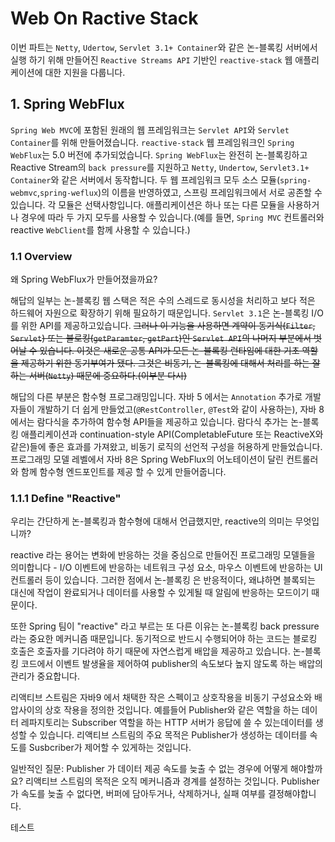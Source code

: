 # Web On Ractive Stack
이번 파트는 `Netty`, `Udertow`, `Servlet 3.1+ Container`와 같은 논-블록킹 서버에서 실행 하기 위해 만들어진 `Reactive Streams API` 기반인 `reactive-stack` 웹 애플리케이션에 대한 지원을 다룹니다.

## 1. Spring WebFlux
`Spring Web MVC`에 포함된 원래의 웹 프레임워크는 `Servlet API`와 `Servlet Container`를 위해 만들어졌습니다. `reactive-stack` 웹 프레임워크인 `Spring WebFlux`는 5.0 버전에 추가되었습니다. `Spring WebFlux`는 완전히 논-블록킹하고 Reactive Stream의 `back pressure`를 지원하고 `Netty`, `Undertow`, `Servlet3.1+ Container`와 같은 서버에서 동작합니다. 두 웹 프레임워크 모두 소스 모듈(`spring-webmvc`,`spring-weflux`)의 이름을 반영하였고, 스프링 프레임워크에서 서로 공존할 수 있습니다. 각 모듈은 선택사항입니다. 애플리케이션은 하나 또는 다른 모듈을 사용하거나 경우에 따라 두 가지 모두를 사용할 수 있습니다.(예를 들면, `Spring MVC` 컨트롤러와 reactive `WebClient`를 함께 사용할 수 있습니다.)

### 1.1 Overview
왜 Spring WebFlux가 만들어졌을까요?

해답의 일부는 논-블록킹 웹 스택은 적은 수의 스레드로 동시성을 처리하고 보다 적은 하드웨어 자원으로 확장하기 위해 필요하기 때문입니다. `Servlet 3.1`은 논-블록킹 I/O 를 위한 API를 제공하고있습니다. ~~그러나 이 기능을 사용하면 계약이 동기식(`Filter`, `Servlet`) 또는 블로킹(`getParamter`, `getPart`)인 `Servlet API`의 나머지 부분에서 벗어날 수 있습니다. 이것은 새로운 공통 API가 모든 논-블록킹 런타임에 대한 기초 역할을 제공하기 위한 동기부여가 됐다. 그것은 비동기, 논-블록킹에 대해서 처리를 하는 잘하는 서버(`Netty`) 때문에 중요하다.(이부분 다시)~~

해답의 다른 부분은 함수형 프로그래밍입니다. 자바 5 에서는 `Annotation` 추가로 개발자들이 개발하기 더 쉽게 만들었고(`@RestController`, `@Test`와 같이 사용하는), 자바 8 에서는 람다식을 추가하여 함수형 API들을 제공하고 있습니다. 람다식 추가는 논-블록킹 애플리케이션과 continuation-style API(CompletableFuture 또는 ReactiveX와 같은)들에 좋은 효과를 가져왔고, 비동기 로직의 선언적 구성을 허용하게 만들었습니다. 프로그래밍 모델 레벨에서 자바 8은 Spring WebFlux의 어노테이션이 달린 컨트롤러와 함께 함수형 엔드포인트를 제공 할 수 있게 만들어줍니다.

### 1.1.1 Define "Reactive"
우리는 간단하게 논-블록킹과 함수형에 대해서 언급했지만, reactive의 의미는 무엇입니까?

reactive 라는 용어는 변화에 반응하는 것을 중심으로 만들어진 프로그래밍 모델들을 의미합니다 - I/O 이벤트에 반응하는 네트워크 구성 요소, 마우스 이벤트에 반응하는 UI 컨트롤러 등이 있습니다. 그러한 점에서 논-블록킹 은 반응적이다, 왜냐하면 블록되는 대신에 작업이 완료되거나 데이터를 사용할 수 있게될 때 알림에 반응하는 모드이기 때문이다.

또한 Spring 팀이 "reactive" 라고 부르는 또 다른 이유는 논-블록킹 back pressure라는 중요한 메커니즘 때문입니다. 동기적으로 반드시 수행되어야 하는 코드는 블로킹 호출은 호출자를 기다려야 하기 때문에 자연스럽게 배압을 제공하고 있습니다. 논-블록킹 코드에서 이벤트 발생율을 제어하여 publisher의 속도보다 높지 않도록 하는 배압의 관리가 중요합니다.

리액티브 스트림은 자바9 에서 채택한 작은 스펙이고 상호작용을 비동기 구성요소와 배압사이의 상호 작용을 정의한 것입니다. 예를들어 Publisher와 같은 역할을 하는 데이터 레파지토리는 Subscriber 역할을 하는 HTTP 서버가 응답에 쓸 수 있는데이터를 생성할 수 있습니다. 리액티브 스트림의 주요 목적은 Publisher가 생성하는 데이터를 속도를 Susbcriber가 제어할 수 있게하는 것입니다.

일반적인 질문: Publisher 가 데이터 제공 속도를 늦출 수 없는 경우에 어떻게 해야할까요?
리액티브 스트림의 목적은 오직 메커니즘과 경계를 설정하는 것입니다. Publisher가 속도를 늦출 수 없다면, 버퍼에 담아두거나, 삭제하거나, 실패 여부를 결정해야합니다.

테스트